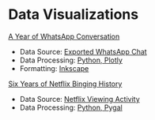 # Data Visualizations

[A Year of WhatsApp Conversation](https://mirrorkeydev.github.io/public/whatsapp.html)
- Data Source: [Exported WhatsApp Chat](https://faq.whatsapp.com/en/android/23756533/)
- Data Processing: [Python, Plotly](https://github.com/mirrorkeydev/Visualizations/blob/master/whatsapphistory.py)
- Formatting: [Inkscape](inkscape.org)

[Six Years of Netflix Binging History](https://mirrorkeydev.github.io/public/netflix.html)
- Data Source: [Netflix Viewing Activity](https://www.netflix.com/viewingactivity)
- Data Processing: [Python, Pygal](https://github.com/mirrorkeydev/Visualizations/blob/master/netflixhistory.py)